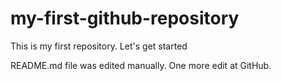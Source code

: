 # my-first-github-repository
This is my first repository. Let's get started

README.md file was edited manually. One more edit at GitHub.
